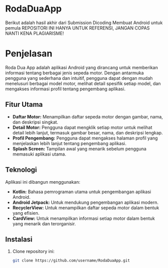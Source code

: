 # RodaDuaApp
Berikut adalah hasil akhir dari Submission Dicoding Membuat Android untuk pemula
REPOSITORI INI HANYA UNTUK REFERENSI, JANGAN COPAS NANTI KENA PLAGIARISME!

# Penjelasan
Roda Dua App adalah aplikasi Android yang dirancang untuk memberikan informasi tentang berbagai jenis sepeda motor. Dengan antarmuka pengguna yang sederhana dan intuitif, pengguna dapat dengan mudah menelusuri berbagai model motor, melihat detail spesifik setiap model, dan mengakses informasi profil tentang pengembang aplikasi.

## Fitur Utama

- **Daftar Motor:** Menampilkan daftar sepeda motor dengan gambar, nama, dan deskripsi singkat.
- **Detail Motor:** Pengguna dapat mengklik setiap motor untuk melihat detail lebih lanjut, termasuk gambar besar, nama, dan deskripsi lengkap.
- **Profil Pengembang:** Pengguna dapat mengakses halaman profil yang menjelaskan lebih lanjut tentang pengembang aplikasi.
- **Splash Screen:** Tampilan awal yang menarik sebelum pengguna memasuki aplikasi utama.

## Teknologi

Aplikasi ini dibangun menggunakan:
- **Kotlin:** Bahasa pemrograman utama untuk pengembangan aplikasi Android.
- **Android Jetpack:** Untuk mendukung pengembangan aplikasi modern.
- **RecyclerView:** Untuk menampilkan daftar sepeda motor dalam bentuk yang efisien.
- **CardView:** Untuk menampilkan informasi setiap motor dalam bentuk yang menarik dan terorganisir.

## Instalasi

1. Clone repository ini:
   ```bash
   git clone https://github.com/username/RodaDuaApp.git
